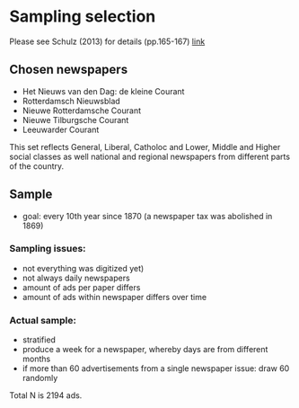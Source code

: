 # Sampling selection

Please see Schulz (2013) for details (pp.165-167) [link](https://dspace.library.uu.nl/bitstream/handle/1874/279589/schulz.pdf?sequence=2)


## Chosen newspapers
- Het Nieuws van den Dag: de kleine Courant
- Rotterdamsch Nieuwsblad
- Nieuwe Rotterdamsche Courant
- Nieuwe Tilburgsche Courant
- Leeuwarder Courant

This set reflects General, Liberal, Catholoc and Lower, Middle and Higher social
classes as well national and regional newspapers from different parts of the
country.


## Sample
- goal: every 10th year since 1870 (a newspaper tax was abolished in 1869)


### Sampling issues:
- not everything was digitized yet)
- not always daily newspapers
- amount of ads per paper differs
- amount of ads within newspaper differs over time


### Actual sample:
- stratified
- produce a week for a newspaper, whereby days are from different months
- if more than 60 advertisements from a single newspaper issue: draw 60 randomly

Total N is 2194 ads.
